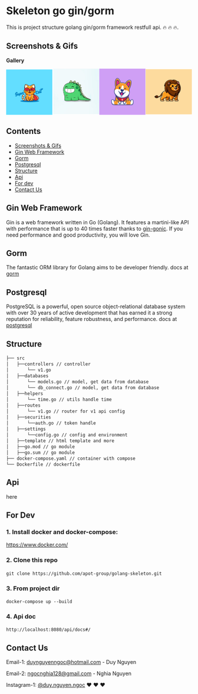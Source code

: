 # Skeleton go gin/gorm
This is project structure golang gin/gorm framework restfull api. :fire: :fire: :fire:.

## Screenshots & Gifs

**Gallery**

<kbd>
  <a href="https://github.com/dnguyenngoc/film">
    <img title="Gallery" src="https://github.com/dnguyenngoc/film/blob/main/statics/ga.png?raw=true">
  </a>
</kbd>
<br/> 

## Contents
- [Screenshots & Gifs](#screenshots--gifs)
- [Gin Web Framework](#gin-web-framework)
- [Gorm](#gorm)
- [Postgresql](#postgresql)
- [Structure](#structure)
- [Api](#api)
- [For dev](#for-dev)
- [Contact Us](#contact-us)




## Gin Web Framework
Gin is a web framework written in Go (Golang). It features a martini-like API with performance that is up to 40 times faster thanks to [gin-gonic](https://github.com/gin-gonic/gin). If you need performance and good productivity, you will love Gin.

## Gorm
The fantastic ORM library for Golang aims to be developer friendly. docs at [gorm](https://gorm.io/docs/index.html)

## Postgresql
PostgreSQL is a powerful, open source object-relational database system with over 30 years of active development that has earned it a strong reputation for reliability, feature robustness, and performance. docs at [postgresql](https://www.postgresql.org/docs/current/)

## Structure
```
├── src
│   ├──controllers // controller
│       └── v1.go
│   ├──databases
│       └── models.go // model, get data from database 
│       └── db_connect.go // model, get data from database 
│   ├──helpers
│       └── time.go // utils handle time 
│   ├──routes
│       └── v1.go // router for v1 api config
│   ├──securities
│       └──auth.go // token handle
│   ├──settings
│       └──config.go // config and environment 
│   ├──template // html template and more
│   ├──go.mod // go module
│   ├──go.sum // go module
├── docker-compose.yaml // container with compose
└── Dockerfile // dockerfile
```

## Api
here

## For Dev

### 1. Install docker and docker-compose:

https://www.docker.com/

### 2. Clone this repo
`git clone https://github.com/apot-group/golang-skeleton.git` 

### 3. From project dir

`docker-compose up --build`

### 4. Api doc

`http://localhost:8080/api/docs#/`


## Contact Us

Email-1: duynguyenngoc@hotmail.com - Duy Nguyen

Email-2: ngocnghia128@gmail.com - Nghia Nguyen

Instagram-1: [@duy.nguyen.ngoc](https://www.instagram.com/duy.nguyen.ngoc/) :heart: :heart: :heart: 

